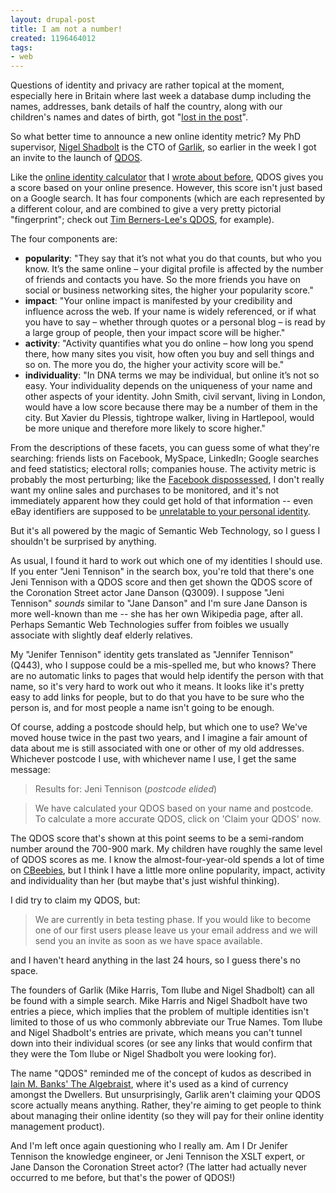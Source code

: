 ```yaml
---
layout: drupal-post
title: I am not a number!
created: 1196464012
tags:
- web
---
```

Questions of identity and privacy are rather topical at the moment, especially here in Britain where last week a database dump including the names, addresses, bank details of half the country, along with our children's names and dates of birth, got "[lost in the post][2]".

So what better time to announce a new online identity metric? My PhD supervisor, [Nigel Shadbolt][4] is the CTO of [Garlik][5], so earlier in the week I got an invite to the launch of [QDOS][3].

Like the [online identity calculator][6] that I [wrote about before][1], QDOS gives you a score based on your online presence. However, this score isn't just based on a Google search. It has four components (which are each represented by a different colour, and are combined to give a very pretty pictorial "fingerprint"; check out [Tim Berners-Lee's QDOS][10], for example).

[1]: http://www.jenitennison.com/blog/node/38 "Claiming your online identity"
[2]: http://www.guardian.co.uk/uk_news/story/0,,2214110,00.html "The Guardian: Personal details of every child in UK lost by Revenue & Customs"
[3]: http://www.qdos.com/ "QDOS"
[4]: http://users.ecs.soton.ac.uk/nrs/ "Nigel Shadbolt at University of Southampton"
[5]: http://www.garlik.com/ "Garlik"
[6]: http://www.careerdistinction.com/onlineid/step1.html "Career Distinction: Online Identity Calculator"
[7]: http://norman.walsh.name/2007/11/27/facebook "Norm Walsh: Goodbye, Facebook"
[8]: http://pages.ebay.co.uk/help/newtoebay/resolving-concerns.html#protectingprivacy "eBay: Trust and Safety: Protecting Privacy"
[9]: http://www.bbc.co.uk/cbeebies "CBeebies"
[10]: http://qdos.com/celeb/2ff3668e49590f7f8429ff7316c76bb8 "QDOS: Tim Berners-Lee"
[11]: http://www.amazon.co.uk/Algebraist-Iain-M-Banks/dp/1841492299 "Amazon: Iain M. Banks: The Algebraist"
[12]: http://qdos.com/celeb/6050a1f1a818bf959f70afbd46273dea "QDOS: Barak Obama"

<!--break-->

The four components are:

  * **popularity**: "They say that it’s not what you do that counts, but who you know. It’s the same online – your digital profile is affected by the number of friends and contacts you have.  So the more friends you have on social or business networking sites, the higher your popularity score."
  * **impact**: "Your online impact is manifested by your credibility and influence across the web.  If your name is widely referenced, or if what you have to say – whether through quotes or a personal blog – is read by a large group of people, then your impact score will be higher."
  * **activity**: "Activity quantifies what you do online – how long you spend there, how many sites you visit, how often you buy and sell things and so on. The more you do, the higher your activity score will be."
  * **individuality**: "In DNA terms we may be individual, but online it’s not so easy. Your individuality depends on the uniqueness of your name and other aspects of your identity.  John Smith, civil servant, living in London, would have a low score because there may be a number of them in the city.  But Xavier du Plessis, tightrope walker, living in Hartlepool, would be more unique and therefore more likely to score higher."

From the descriptions of these facets, you can guess some of what they're searching: friends lists on Facebook, MySpace, LinkedIn; Google searches and feed statistics; electoral rolls; companies house. The activity metric is probably the most perturbing; like the [Facebook dispossessed][7], I don't really want my online sales and purchases to be monitored, and it's not immediately apparent how they could get hold of that information -- even eBay identifiers are supposed to be [unrelatable to your personal identity][8].

But it's all powered by the magic of Semantic Web Technology, so I guess I shouldn't be surprised by anything.

As usual, I found it hard to work out which one of my identities I should use. If you enter "Jeni Tennison" in the search box, you're told that there's one Jeni Tennison with a QDOS score and then get shown the QDOS score of the Coronation Street actor Jane Danson (Q3009). I suppose "Jeni Tennison" *sounds* similar to "Jane Danson" and I'm sure Jane Danson is more well-known than me -- she has her own Wikipedia page, after all. Perhaps Semantic Web Technologies suffer from foibles we usually associate with slightly deaf elderly relatives.

My "Jenifer Tennison" identity gets translated as "Jennifer Tennison" (Q443), who I suppose could be a mis-spelled me, but who knows? There are no automatic links to pages that would help identify the person with that name, so it's very hard to work out who it means. It looks like it's pretty easy to add links for people, but to do that you have to be sure who the person is, and for most people a name isn't going to be enough.

Of course, adding a postcode should help, but which one to use? We've moved house twice in the past two years, and I imagine a fair amount of data about me is still associated with one or other of my old addresses. Whichever postcode I use, with whichever name I use, I get the same message:

> Results for: Jeni Tennison (*postcode elided*)

> We have calculated your QDOS based on your name and postcode. To calculate a more accurate QDOS, click on 'Claim your QDOS' now.

The QDOS score that's shown at this point seems to be a semi-random number around the 700-900 mark. My children have roughly the same level of QDOS scores as me. I know the almost-four-year-old spends a lot of time on [CBeebies][9], but I think I have a little more online popularity, impact, activity and individuality than her (but maybe that's just wishful thinking).

I did try to claim my QDOS, but:

> We are currently in beta testing phase. If you would like to become one of our first users please leave us your email address and we will send you an invite as soon as we have space available.

and I haven't heard anything in the last 24 hours, so I guess there's no space.

The founders of Garlik (Mike Harris, Tom Ilube and Nigel Shadbolt) can all be found with a simple search. Mike Harris and Nigel Shadbolt have two entries a piece, which implies that the problem of multiple identities isn't limited to those of us who commonly abbreviate our True Names. Tom Ilube and Nigel Shadbolt's entries are private, which means you can't tunnel down into their individual scores (or see any links that would confirm that they were the Tom Ilube or Nigel Shadbolt you were looking for).

The name "QDOS" reminded me of the concept of kudos as described in [Iain M. Banks' The Algebraist][11], where it's used as a kind of currency amongst the Dwellers. But unsurprisingly, Garlik aren't claiming your QDOS score actually means anything. Rather, they're aiming to get people to think about managing their online identity (so they will pay for their online identity management product).

And I'm left once again questioning who I really am. Am I Dr Jenifer Tennison the knowledge engineer, or Jeni Tennison the XSLT expert, or Jane Danson the Coronation Street actor? (The latter had actually never occurred to me before, but that's the power of QDOS!)
